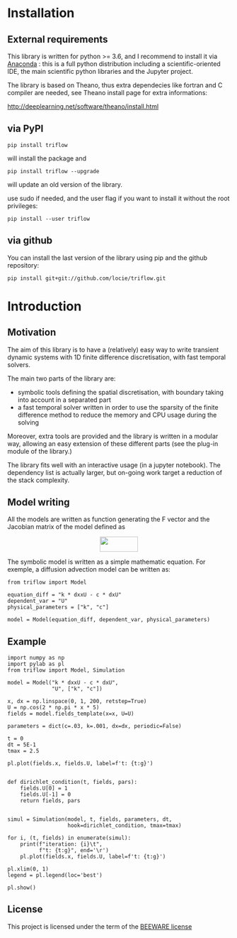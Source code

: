 Installation
============

External requirements
---------------------

This library is written for python &gt;= 3.6, and I recommend to install
it via [Anaconda](https://www.continuum.io/downloads) : this is a full
python distribution including a scientific-oriented IDE, the main
scientific python libraries and the Jupyter project.

The library is based on Theano, thus extra dependecies like fortran and
C compiler are needed, see Theano install page for extra informations:

<http://deeplearning.net/software/theano/install.html>

via PyPI
--------

``` {.sourceCode .bash}
pip install triflow
```

will install the package and

``` {.sourceCode .bash}
pip install triflow --upgrade
```

will update an old version of the library.

use sudo if needed, and the user flag if you want to install it without
the root privileges:

``` {.sourceCode .bash}
pip install --user triflow
```

via github
----------

You can install the last version of the library using pip and the github
repository:

``` {.sourceCode .bash}
pip install git+git://github.com/locie/triflow.git
```

Introduction
============

Motivation
----------

The aim of this library is to have a (relatively) easy way to write
transient dynamic systems with 1D finite difference discretisation, with
fast temporal solvers.

The main two parts of the library are:

-   symbolic tools defining the spatial discretisation, with boundary
    taking into account in a separated part
-   a fast temporal solver written in order to use the sparsity of the
    finite difference method to reduce the memory and CPU usage during
    the solving

Moreover, extra tools are provided and the library is written in a
modular way, allowing an easy extension of these different parts (see
the plug-in module of the library.)

The library fits well with an interactive usage (in a jupyter notebook).
The dependency list is actually larger, but on-going work target a
reduction of the stack complexity.

Model writing
-------------

All the models are written as function generating the F vector and the
Jacobian matrix of the model defined as

<p align="center"><img src="https://rawgit.com/in	git@github.com:celliern/triflow/master/svgs/1392be88c3dfeff05b4713bcae46f272.svg?invert_in_darkmode" align=middle width=85.02483pt height=33.769394999999996pt/></p>

The symbolic model is written as a simple mathematic equation. For
exemple, a diffusion advection model can be written as:

``` {.sourceCode .python}
from triflow import Model

equation_diff = "k * dxxU - c * dxU"
dependent_var = "U"
physical_parameters = ["k", "c"]

model = Model(equation_diff, dependent_var, physical_parameters)
```

Example
-------

``` {.sourceCode .python}
import numpy as np
import pylab as pl
from triflow import Model, Simulation

model = Model("k * dxxU - c * dxU",
              "U", ["k", "c"])

x, dx = np.linspace(0, 1, 200, retstep=True)
U = np.cos(2 * np.pi * x * 5)
fields = model.fields_template(x=x, U=U)

parameters = dict(c=.03, k=.001, dx=dx, periodic=False)

t = 0
dt = 5E-1
tmax = 2.5

pl.plot(fields.x, fields.U, label=f't: {t:g}')


def dirichlet_condition(t, fields, pars):
    fields.U[0] = 1
    fields.U[-1] = 0
    return fields, pars


simul = Simulation(model, t, fields, parameters, dt,
                   hook=dirichlet_condition, tmax=tmax)

for i, (t, fields) in enumerate(simul):
    print(f"iteration: {i}\t",
          f"t: {t:g}", end='\r')
    pl.plot(fields.x, fields.U, label=f't: {t:g}')

pl.xlim(0, 1)
legend = pl.legend(loc='best')

pl.show()
```

License
-------

This project is licensed under the term of the [BEEWARE
license](LICENSE)
